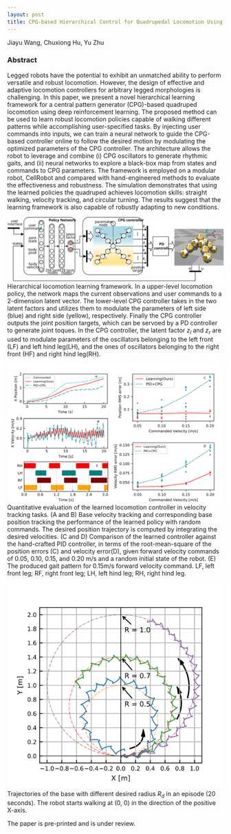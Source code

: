 ```yaml
---
layout: post
title: CPG-based Hierarchical Control for Quadrupedal Locomotion Using Deep Reinforcement Learning
---
```


Jiayu Wang, Chuxiong Hu, Yu Zhu

### Abstract
Legged robots have the potential to exhibit an unmatched ability to perform versatile and robust locomotion. However, the design of effective and adaptive locomotion controllers for arbitrary legged morphologies is challenging.
In this paper, we present a novel hierarchical learning framework for a central pattern generator (CPG)-based quadruped locomotion using deep reinforcement learning.
The proposed method can be used to learn robust locomotion policies capable of walking different patterns while accomplishing user-specified tasks. By injecting user commands into inputs, we can train a neural network to guide the CPG-based controller online to follow the desired motion by modulating the optimized parameters of the CPG controller. The architecture allows the robot to leverage and combine (i) CPG oscillators to generate rhythmic gaits, and (ii) neural networks to explore a black-box map from states and commands to CPG parameters.
The framework is employed on a modular robot, CellRobot and compared with hand-engineered methods to evaluate the effectiveness and robustness. The simulation demonstrates that using the learned policies the quadruped achieves locomotion skills: straight walking, velocity tracking, and circular turning. The results suggest that the learning framework is also capable of robustly adapting to new conditions.

![“图片描述”](/images/system_whole.svg)
Hierarchical locomotion learning framework. In a upper-level locomotion policy, the network maps the current observations and user commands to a 2-dimension latent vector. The lower-level CPG controller takes in the two latent factors and utilizes them to modulate the parameters of left side (blue) and right side (yellow), respectively. Finally the CPG controller outputs the joint position targets, which can be servoed by a PD controller to generate joint toques. In the CPG controller, the latent factor $z_{l}$ and $z_{r}$ are used to modulate parameters of the oscillators belonging to the left front (LF) and left hind leg(LH), and the ones of oscillators belonging to the right front (HF) and right hind leg(RH).

![“图片描述”](/images/vel_whole.svg)
Quantitative evaluation of the learned locomotion controller in velocity tracking tasks.
(A and B) Base velocity tracking and corresponding base position tracking the performance of the learned policy with random commands. The desired position trajectory is computed by integrating the desired velocities.
(C and D) Comparison of the learned controller against the hand-crafted PID controller, in terms of the root-mean-square of the position errors (C) and velocity error(D), given forward velocity commands of 0.05, 0.10, 0.15, and 0.20 m/s and a random initial state of the robot.
(E) The produced gait pattern for 0.15m/s forward velocity command.
LF, left front leg; RF, right front leg; LH, left hind leg; RH, right hind leg.
 
![“图片描述”](/images/turning_trajectories.svg)
Trajectories of the base with different desired radius $R_{d}$ in an episode (20 seconds). The robot starts walking at (0, 0) in the direction of the positive X-axis.

 
 
The paper is pre-printed and is under review.